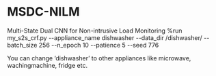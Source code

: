 # MSDC-NILM
Multi-State Dual CNN for Non-intrusive Load Monitoring
%run my_s2s_crf.py --appliance_name dishwasher --data_dir /dishwasher/ --batch_size 256 --n_epoch 10 --patience 5 --seed 776

You can change ‘dishwasher’ to other appliances like microwave, wachingmachine, fridge etc. 
